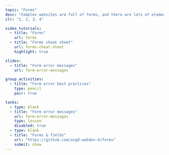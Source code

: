```yaml
---
topic: "Forms"
desc: "Complex websites are full of forms, and there are lots of elements that need to be designed & patterned."
clr: "1, 2, 3, 4"

video_tutorials:
  - title: "Forms"
    url: forms
  - title: "Forms cheat sheet"
    url: forms-cheat-sheet
    highlight: true

slides:
  - title: "Form error messages"
    url: form-error-messages

group_activities:
  - title: "Form error best practices"
    type: pencil
    pair: true

tasks:
  - type: blank
  - title: "Form error messages"
    url: form-error-messages
    type: lesson
    disabled: true
  - type: blank
  - title: "Forms & fields"
    url: "https://github.com/acgd-webdev-4/forms"
    submit: show
---
```

